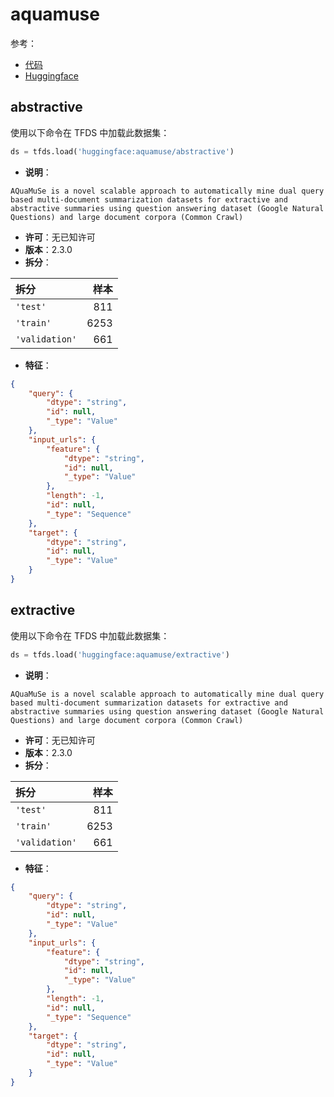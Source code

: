# aquamuse

参考：

- [代码](https://github.com/huggingface/datasets/blob/master/datasets/aquamuse)
- [Huggingface](https://huggingface.co/datasets/aquamuse)

## abstractive

使用以下命令在 TFDS 中加载此数据集：

```python
ds = tfds.load('huggingface:aquamuse/abstractive')
```

- **说明**：

```
AQuaMuSe is a novel scalable approach to automatically mine dual query based multi-document summarization datasets for extractive and abstractive summaries using question answering dataset (Google Natural Questions) and large document corpora (Common Crawl)
```

- **许可**：无已知许可
- **版本**：2.3.0
- **拆分**：

拆分 | 样本
:-- | --:
`'test'` | 811
`'train'` | 6253
`'validation'` | 661

- **特征**：

```json
{
    "query": {
        "dtype": "string",
        "id": null,
        "_type": "Value"
    },
    "input_urls": {
        "feature": {
            "dtype": "string",
            "id": null,
            "_type": "Value"
        },
        "length": -1,
        "id": null,
        "_type": "Sequence"
    },
    "target": {
        "dtype": "string",
        "id": null,
        "_type": "Value"
    }
}
```

## extractive

使用以下命令在 TFDS 中加载此数据集：

```python
ds = tfds.load('huggingface:aquamuse/extractive')
```

- **说明**：

```
AQuaMuSe is a novel scalable approach to automatically mine dual query based multi-document summarization datasets for extractive and abstractive summaries using question answering dataset (Google Natural Questions) and large document corpora (Common Crawl)
```

- **许可**：无已知许可
- **版本**：2.3.0
- **拆分**：

拆分 | 样本
:-- | --:
`'test'` | 811
`'train'` | 6253
`'validation'` | 661

- **特征**：

```json
{
    "query": {
        "dtype": "string",
        "id": null,
        "_type": "Value"
    },
    "input_urls": {
        "feature": {
            "dtype": "string",
            "id": null,
            "_type": "Value"
        },
        "length": -1,
        "id": null,
        "_type": "Sequence"
    },
    "target": {
        "dtype": "string",
        "id": null,
        "_type": "Value"
    }
}
```

